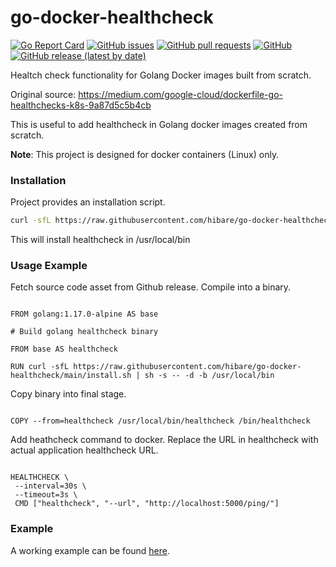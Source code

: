 # go-docker-healthcheck

[![Go Report Card](https://goreportcard.com/badge/github.com/hibare/go-docker-healthcheck)](https://goreportcard.com/report/github.com/hibare/go-docker-healthcheck)
[![GitHub issues](https://img.shields.io/github/issues/hibare/go-docker-healthcheck)](https://github.com/hibare/go-docker-healthcheck/issues)
[![GitHub pull requests](https://img.shields.io/github/issues-pr/hibare/go-docker-healthcheck)](https://github.com/hibare/go-docker-healthcheck/pulls)
[![GitHub](https://img.shields.io/github/license/hibare/go-docker-healthcheck)](https://github.com/hibare/go-docker-healthcheck/blob/main/LICENSE)
[![GitHub release (latest by date)](https://img.shields.io/github/v/release/hibare/go-docker-healthcheck)](https://github.com/hibare/go-docker-healthcheck/releases)

Healtch check functionality for Golang Docker images built from scratch.

Original source: https://medium.com/google-cloud/dockerfile-go-healthchecks-k8s-9a87d5c5b4cb

This is useful to add healthcheck in Golang docker images created from scratch.

**Note**: This project is designed for docker containers (Linux) only.

### Installation

Project provides an installation script.

```bash
curl -sfL https://raw.githubusercontent.com/hibare/go-docker-healthcheck/main/install.sh | sh -s -- -d -b /usr/local/bin
```

This will install healthcheck in /usr/local/bin

### Usage Example

Fetch source code asset from Github release. Compile into a binary.

```

FROM golang:1.17.0-alpine AS base

# Build golang healthcheck binary

FROM base AS healthcheck

RUN curl -sfL https://raw.githubusercontent.com/hibare/go-docker-healthcheck/main/install.sh | sh -s -- -d -b /usr/local/bin

```

Copy binary into final stage.

```

COPY --from=healthcheck /usr/local/bin/healthcheck /bin/healthcheck

```

Add heathcheck command to docker. Replace the URL in healthcheck with actual application healthcheck URL.

```

HEALTHCHECK \
 --interval=30s \
 --timeout=3s \
 CMD ["healthcheck", "--url", "http://localhost:5000/ping/"]

```

### Example

A working example can be found [here](https://github.com/hibare/DomainHQ/blob/main/Dockerfile).
